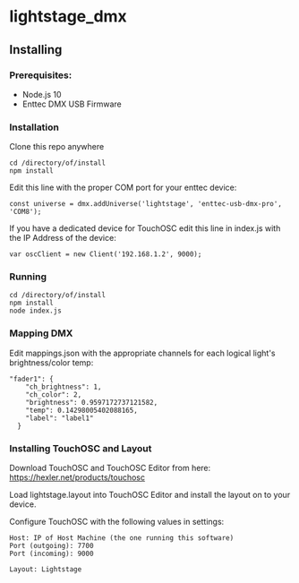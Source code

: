 # lightstage_dmx

## Installing
### Prerequisites: 
* Node.js 10
* Enttec DMX USB Firmware



### Installation

Clone this repo anywhere

```
cd /directory/of/install
npm install
```

Edit this line with the proper COM port for your enttec device:

```
const universe = dmx.addUniverse('lightstage', 'enttec-usb-dmx-pro', 'COM8');
```

If you have a dedicated device for TouchOSC edit this line in index.js with the IP Address of the device:
```
var oscClient = new Client('192.168.1.2', 9000);
```

### Running
```
cd /directory/of/install
npm install
node index.js
```

### Mapping DMX

Edit mappings.json with the appropriate channels for each logical light's brightness/color temp:

```
"fader1": {
    "ch_brightness": 1,
    "ch_color": 2,
    "brightness": 0.9597172737121582,
    "temp": 0.14298005402088165,
    "label": "label1"
  }
```


### Installing TouchOSC and Layout

Download TouchOSC and TouchOSC Editor from here: https://hexler.net/products/touchosc

Load lightstage.layout into TouchOSC Editor and install the layout on to your device.

Configure TouchOSC with the following values in settings:

```
Host: IP of Host Machine (the one running this software)
Port (outgoing): 7700
Port (incoming): 9000

Layout: Lightstage
```
